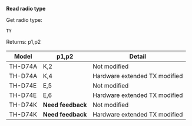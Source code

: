 __Read radio type__

Get radio type:

	TY

Returns: p1,p2

| Model | p1,p2 | Detail |
| --- | --- | --- |
| TH-D74A | K,2 | Not modified                  |
| TH-D74A | K,4 | Hardware extended TX modified |
| TH-D74E | E,5 | Not modified                  |
| TH-D74E | E,6 | Hardware extended TX modified |
| TH-D74K | **Need feedback** | Not modified                  |
| TH-D74K | **Need feedback** | Hardware extended TX modified |
